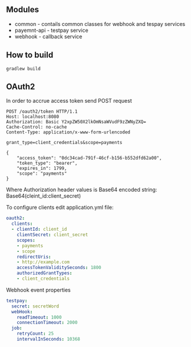 ## Modules

* common - contails common classes for webhook and tespay services
* payemnt-api - testpay service
* webhook - callback service

## How to build

```gradlew build```

## OAuth2

In order to accrue access token send POST request

```HTTP
POST /oauth2/token HTTP/1.1
Host: localhost:8080
Authorization: Basic Y2xpZW50X2lkOmNsaWVudF9zZWNyZXQ=
Cache-Control: no-cache
Content-Type: application/x-www-form-urlencoded

grant_type=client_credentials&scope=payments

{
    "access_token": "0dc34cad-791f-46cf-b156-b552dfd62a00",
    "token_type": "bearer",
    "expires_in": 1799,
    "scope": "payments"
}
```
Where Authorization header values is Base64 encoded string: Base64(cleint_id:client_secret)

To configure clients edit application.yml file:
``` YAML
oauth2:
  clients:
  - clientId: client_id
    clientSecret: client_secret
    scopes:
    - payments
    - scope
    redirectUris:
    - http://example.com
    accessTokenValiditySeconds: 1800
    authorizedGrantTypes:
    - client_credentials

```

Webhook event properties

```YAML
testpay:
  secret: secretWord
  webHook:
    readTimeout: 1000
    connectionTimeout: 2000
  job:
    retryCount: 25
    intervalInSeconds: 10368
```
